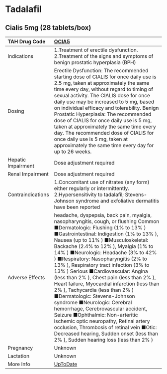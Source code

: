# Tadalafil

## Cialis 5mg (28 tablets/box)

| TAH Drug Code      | [OCIA5](https://www.tahsda.org.tw/drugs/hissearch.php?drug_code=OCIA5)                                                                                                                                                                                                                                                                                                                                                                                                                                                                                                                                                                                                                                                                                                                                                                                              |
|:-------------------|:--------------------------------------------------------------------------------------------------------------------------------------------------------------------------------------------------------------------------------------------------------------------------------------------------------------------------------------------------------------------------------------------------------------------------------------------------------------------------------------------------------------------------------------------------------------------------------------------------------------------------------------------------------------------------------------------------------------------------------------------------------------------------------------------------------------------------------------------------------------------|
| Indications        | 1.Treatment of erectile dysfunction. 2.Treatment of the signs and symptoms of benign prostatic hyperplasia (BPH)                                                                                                                                                                                                                                                                                                                                                                                                                                                                                                                                                                                                                                                                                                                                                    |
| Dosing             | Erectile Dysfunction: The recommended starting dose of CIALIS for once daily use is 2.5 mg, taken at approximately the same time every day, without regard to timing of sexual activity. The CIALIS dose for once daily use may be increased to 5 mg, based on individual efficacy and tolerability. Benign Prostatic Hyperplasia: The recommended dose of CIALIS for once daily use is 5 mg, taken at approximately the same time every day. The recommended dose of CIALIS for once daily use is 5 mg, taken at approximately the same time every day for up to 26 weeks.                                                                                                                                                                                                                                                                                         |
| Hepatic Impairment | Dose adjustment required                                                                                                                                                                                                                                                                                                                                                                                                                                                                                                                                                                                                                                                                                                                                                                                                                                            |
| Renal Impairment   | Dose adjustment required                                                                                                                                                                                                                                                                                                                                                                                                                                                                                                                                                                                                                                                                                                                                                                                                                                            |
| Contraindications  | 1.Concomitant use of nitrates (any form) either regularly or intermittently. 2.Hypersensitivity to tadalafil; Stevens-Johnson syndrome and exfoliative dermatitis have been reported                                                                                                                                                                                                                                                                                                                                                                                                                                                                                                                                                                                                                                                                                |
| Adverse Effects    | headache, dyspepsia, back pain, myalgia, nasopharyngitis, cough, or flushing Common ■Dermatologic: Flushing (1% to 13% ) ■Gastrointestinal: Indigestion (1% to 13% ), Nausea (up to 11% ) ■Musculoskeletal: Backache (2.4% to 12% ), Myalgia (1% to 14% ) ■Neurologic: Headache (3% to 42% ) ■Respiratory: Nasopharyngitis (2% to 13% ), Respiratory tract infection (3% to 13% ) Serious ■Cardiovascular: Angina (less than 2% ), Chest pain (less than 2% ), Heart failure, Myocardial infarction (less than 2% ), Tachycardia (less than 2% ) ■Dermatologic: Stevens-Johnson syndrome ■Neurologic: Cerebral hemorrhage, Cerebrovascular accident, Seizure ■Ophthalmic: Non-arteritic ischemic optic neuropathy, Retinal artery occlusion, Thrombosis of retinal vein ■Otic: Decreased hearing, Sudden onset (less than 2% ), Sudden hearing loss (less than 2% ) |
| Pregnancy          | Unknown                                                                                                                                                                                                                                                                                                                                                                                                                                                                                                                                                                                                                                                                                                                                                                                                                                                             |
| Lactation          | Unknown                                                                                                                                                                                                                                                                                                                                                                                                                                                                                                                                                                                                                                                                                                                                                                                                                                                             |
| More Info          | [UpToDate](https://www.uptodate.com/contents/tadalafil-drug-information)                                                                                                                                                                                                                                                                                                                                                                                                                                                                                                                                                                                                                                                                                                                                                                                            |

